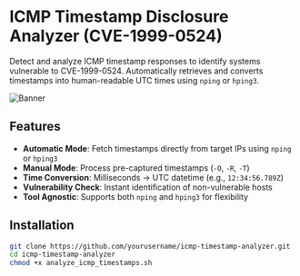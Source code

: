 # ICMP Timestamp Disclosure Analyzer (CVE-1999-0524)

Detect and analyze ICMP timestamp responses to identify systems vulnerable to CVE-1999-0524. Automatically retrieves and converts timestamps into human-readable UTC times using `nping` or `hping3`.

![Banner](https://via.placeholder.com/800x200.png?text=CVE-1999-0524+ICMP+Timestamp+Disclosure+Analyzer)

## Features
- **Automatic Mode**: Fetch timestamps directly from target IPs using `nping` or `hping3`
- **Manual Mode**: Process pre-captured timestamps (`-O`, `-R`, `-T`)
- **Time Conversion**: Milliseconds → UTC datetime (e.g., `12:34:56.789Z`)
- **Vulnerability Check**: Instant identification of non-vulnerable hosts
- **Tool Agnostic**: Supports both `nping` and `hping3` for flexibility

## Installation
```bash
git clone https://github.com/yourusername/icmp-timestamp-analyzer.git
cd icmp-timestamp-analyzer
chmod +x analyze_icmp_timestamps.sh
